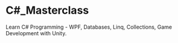 # C#_Masterclass
Learn C# Programming - WPF, Databases, Linq, Collections, Game Development with Unity. 
